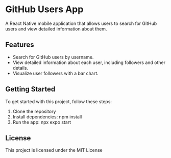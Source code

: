 # GitHub Users App

A React Native mobile application that allows users to search for GitHub users and view detailed information about them.

## Features

- Search for GitHub users by username.
- View detailed information about each user, including followers and other details.
- Visualize user followers with a bar chart.

## Getting Started

To get started with this project, follow these steps:

1. Clone the repository
2. Install dependencies: npm install
3. Run the app: npx expo start

## License

This project is licensed under the MIT License
